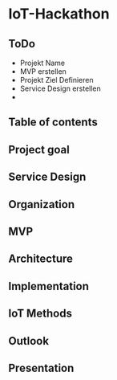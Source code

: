 # IoT-Hackathon 

## ToDo

* Projekt Name
* MVP erstellen
* Projekt Ziel Definieren
* Service Design erstellen
* 

## Table of contents

## Project goal

## Service Design

## Organization

## MVP

## Architecture

## Implementation

## IoT Methods

## Outlook

## Presentation
